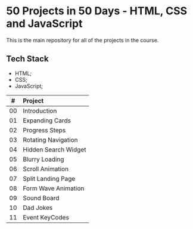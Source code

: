 # 50 Projects in 50 Days - HTML, CSS and JavaScript

This is the main repository for all of the projects in the course.

## Tech Stack

- HTML;
- CSS;
- JavaScript;

|  #  | Project              |
| :-: | :------------------- |
| 00  | Introduction         |
| 01  | Expanding Cards      |
| 02  | Progress Steps       |
| 03  | Rotating Navigation  |
| 04  | Hidden Search Widget |
| 05  | Blurry Loading       |
| 06  | Scroll Animation     |
| 07  | Split Landing Page   |
| 08  | Form Wave Animation  |
| 09  | Sound Board          |
| 10  | Dad Jokes            |
| 11  | Event KeyCodes       |
